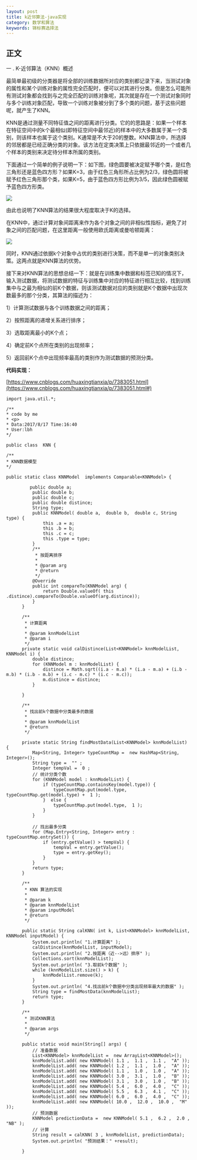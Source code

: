 ```yaml
---
layout: post
title: k近邻算法-java实现
category: 数学和算法
keywords: 锦标赛选择法
---
```


## 正文
一 . K-近邻算法（KNN）概述 

最简单最初级的分类器是将全部的训练数据所对应的类别都记录下来，当测试对象的属性和某个训练对象的属性完全匹配时，便可以对其进行分类。但是怎么可能所有测试对象都会找到与之完全匹配的训练对象呢，其次就是存在一个测试对象同时与多个训练对象匹配，导致一个训练对象被分到了多个类的问题，基于这些问题呢，就产生了KNN。

KNN是通过测量不同特征值之间的距离进行分类。它的的思路是：如果一个样本在特征空间中的k个最相似(即特征空间中最邻近)的样本中的大多数属于某一个类别，则该样本也属于这个类别。K通常是不大于20的整数。KNN算法中，所选择的邻居都是已经正确分类的对象。该方法在定类决策上只依据最邻近的一个或者几个样本的类别来决定待分样本所属的类别。

下面通过一个简单的例子说明一下：如下图，绿色圆要被决定赋予哪个类，是红色三角形还是蓝色四方形？如果K=3，由于红色三角形所占比例为2/3，绿色圆将被赋予红色三角形那个类，如果K=5，由于蓝色四方形比例为3/5，因此绿色圆被赋予蓝色四方形类。

![](https://images0.cnblogs.com/blog2015/771535/201508/041623504236939.jpg)

由此也说明了KNN算法的结果很大程度取决于K的选择。

在KNN中，通过计算对象间距离来作为各个对象之间的非相似性指标，避免了对象之间的匹配问题，在这里距离一般使用欧氏距离或曼哈顿距离：

![](https://images0.cnblogs.com/blog2015/771535/201508/041625523458191.jpg)

同时，KNN通过依据k个对象中占优的类别进行决策，而不是单一的对象类别决策。这两点就是KNN算法的优势。

接下来对KNN算法的思想总结一下：就是在训练集中数据和标签已知的情况下，输入测试数据，将测试数据的特征与训练集中对应的特征进行相互比较，找到训练集中与之最为相似的前K个数据，则该测试数据对应的类别就是K个数据中出现次数最多的那个分类，其算法的描述为：

1）计算测试数据与各个训练数据之间的距离；

2）按照距离的递增关系进行排序；

3）选取距离最小的K个点；

4）确定前K个点所在类别的出现频率；

5）返回前K个点中出现频率最高的类别作为测试数据的预测分类。

**代码实现：**

[https://www.cnblogs.com/huaxingtianxia/p/7383051.html](https://www.cnblogs.com/huaxingtianxia/p/7383051.html#)


 
```
import java.util.*;

/**
* code by me
* <p>
* Data:2017/8/17 Time:16:40
* User:lbh
*/

public class  KNN {

/**
* KNN数据模型 
*/

public static class KNNModel  implements Comparable<KNNModel> { 

         public double a; 
          public double b; 
          public double c; 
          public double distince; 
          String type; 
          public KNNModel( double a,  double b,  double c, String type) { 
              this .a = a; 
              this .b = b; 
              this .c = c; 
              this .type = type; 
          } 
          /** 
           * 按距离排序 
           * 
           * @param arg 
           * @return 
           */ 
          @Override 
          public int compareTo(KNNModel arg) { 
              return Double.valueOf( this .distince).compareTo(Double.valueOf(arg.distince)); 
          } 
      } 

      /** 
       * 计算距离 
       * 
       * @param knnModelList 
       * @param i 
       */ 
      private static void calDistince(List<KNNModel> knnModelList, KNNModel i) { 
          double distince; 
          for (KNNModel m : knnModelList) { 
              distince = Math.sqrt((i.a - m.a) * (i.a - m.a) + (i.b - m.b) * (i.b - m.b) + (i.c - m.c) * (i.c - m.c)); 
              m.distince = distince; 
          } 

      } 

      /** 
       * 找出前k个数据中分类最多的数据 
       * 
       * @param knnModelList 
       * @return 
       */ 

      private static String findMostData(List<KNNModel> knnModelList) { 
          Map<String, Integer> typeCountMap =  new HashMap<String, Integer>(); 
          String type =  "" ; 
          Integer tempVal =  0 ; 
          // 统计分类个数 
          for (KNNModel model : knnModelList) { 
              if (typeCountMap.containsKey(model.type)) { 
                  typeCountMap.put(model.type, typeCountMap.get(model.type) +  1 ); 
              }  else { 
                  typeCountMap.put(model.type,  1 ); 
              } 
          } 

          // 找出最多分类 
          for (Map.Entry<String, Integer> entry : typeCountMap.entrySet()) { 
              if (entry.getValue() > tempVal) { 
                  tempVal = entry.getValue(); 
                  type = entry.getKey(); 
              } 
          } 
          return type; 
      } 

      /** 
       * KNN 算法的实现 
       * 
       * @param k 
       * @param knnModelList 
       * @param inputModel 
       * @return 
       */ 

      public static String calKNN( int k, List<KNNModel> knnModelList, KNNModel inputModel) { 
          System.out.println( "1.计算距离" ); 
          calDistince(knnModelList, inputModel); 
          System.out.println( "2.按距离（近-->远）排序" ); 
          Collections.sort(knnModelList); 
          System.out.println( "3.取前k个数据" ); 
          while (knnModelList.size() > k) { 
              knnModelList.remove(k); 
          } 
          System.out.println( "4.找出前k个数据中分类出现频率最大的数据" ); 
          String type = findMostData(knnModelList); 
          return type; 
      } 

      /**
       * 测试KNN算法 
       * 
       * @param args 
       */ 

      public static void main(String[] args) { 
          // 准备数据 
          List<KNNModel> knnModelList =  new ArrayList<KNNModel>(); 
          knnModelList.add( new KNNModel( 1.1 ,  1.1 ,  1.1 ,  "A" )); 
          knnModelList.add( new KNNModel( 1.2 ,  1.1 ,  1.0 ,  "A" )); 
          knnModelList.add( new KNNModel( 1.1 ,  1.0 ,  1.0 ,  "A" )); 
          knnModelList.add( new KNNModel( 3.0 ,  3.1 ,  1.0 ,  "B" )); 
          knnModelList.add( new KNNModel( 3.1 ,  3.0 ,  1.0 ,  "B" )); 
          knnModelList.add( new KNNModel( 5.4 ,  6.0 ,  4.0 ,  "C" )); 
          knnModelList.add( new KNNModel( 5.5 ,  6.3 ,  4.1 ,  "C" )); 
          knnModelList.add( new KNNModel( 6.0 ,  6.0 ,  4.0 ,  "C" )); 
          knnModelList.add( new KNNModel( 10.0 ,  12.0 ,  10.0 ,  "M" )); 
          // 预测数据 
          KNNModel predictionData =  new KNNModel( 5.1 ,  6.2 ,  2.0 ,  "NB" ); 
          // 计算 
          String result = calKNN( 3 , knnModelList, predictionData); 
          System.out.println( "预测结果：" +result); 

      } 